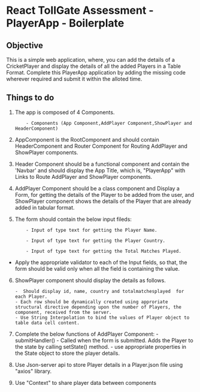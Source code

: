 # React TollGate Assessment - PlayerApp - Boilerplate

## Objective

This is a simple web application, where, you can add the details of a CricketPlayer and display the details of all the added Players in a Table Format. Complete this PlayerApp application by adding the missing code wherever required and submit it within the alloted time.

## Things to do

1.  The app is composed of 4 Components.

        	- Components (App Component,AddPlayer Component,ShowPlayer and HeaderComponent)

2.  AppComponent is the RootComponent and should contain HeaderComponent and Router Component for Routing AddPlayer and ShowPlayer components.

3.  Header Component should be a functional component and contain the 'Navbar' and should display the App Title, which is, "PlayerApp" with Links to Route AddPlayer and ShowPlayer components.

4.  AddPlayer Component should be a class component and Display a Form, for getting the details of the Player to be added from the user, and ShowPlayer component shows the details of the Player that are already added in tabular format.

5.  The form should contain the below input fileds:

        	- Input of type text for getting the Player Name.

        	- Input of type text for getting the Player Country.

        	- Input of type text for getting the Total Matches Played.

- Apply the appropriate validator to each of the Input fields, so that, the form should be valid only when all the field is containing the value.

6.  ShowPlayer component should display the details as follows.

        -  Should display id, name, country and totalmatchesplayed  for each Player.
        - Each row should be dynamically created using approriate structural directive depending upon the number of Players, the component, received from the server.
        - Use String Interpolation to bind the values of Player object to table data cell content.

7.  Complete the below functions of AddPlayer Component: - submitHandler() - Called when the form is submitted. Adds the Player to the state by calling setState() method. - use appropriate properties in the State object to store the player details.

8.  Use Json-server api to store Player details in a Player.json file using "axios" library.

9.  Use "Context" to share player data between components
